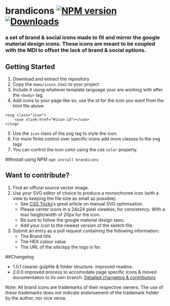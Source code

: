 # brandicons [![NPM version][npm-image]][npm-url] [![Downloads][downloads-image]][npm-url]
### a set of brand  & social icons made to fit and mirror the google material design icons. These icons are meant to be coupled with the MDI to offset the lack of brand & social options.



## Getting Started

1. Download and extract the repository
2. Copy the `demo/icons.html` to your project
3. Include it using whatever template language your are working with after the `<body>` tag.
4. Add icons to your page like so, use the id for the icon you want from the html file above
```
<svg class="icon">
    <use xlink:href="#icon-id"></use>
</svg>
```
5. Use the `icon` class of the svg tag to style the icon.
6. For more finite control over specific icons add more classes to the svg tags
7. You can control the icon color using the css `color` property.

##Install using NPM
`npm install brandicons`


## Want to contribute?

1. Find an official source vector image.
2. Use your SVG editor of choice to produce a monochrome icon (with a view to keeping the file size as small as possible).
    - See [CSS Tricks](https://css-tricks.com/understanding-and-manually-improving-svg-optimization/)’s great article on manual SVG optimisation.
    - Please center icons in a 24x24 pixel viewbox, for consistency. With a max height/width of 20px for the icon.
    - Be sure to follow the google material design spec.
    - Add your icon to the newest version of the sketch file.
4. Submit an entry as a pull request containing the following information:
    - The Brand title
    - The HEX colour value
    - The URL of the site/app the logo is for.

##Changelog
- 1.0.1 cleaner gulpfile & folder structure. improved readme.
- 2.0.0 improved process to accomodate page specific icons & moved documentation to its own branch.
[Detailed changelog & contributors](/CHANGELOG.md)

Note: All brand icons are trademarks of their respective owners. The use of these trademarks does not indicate endorsement of the trademark holder by the author, nor vice versa.

[downloads-image]: http://img.shields.io/npm/dm/brandicons.svg?style=flat
[npm-url]: https://npmjs.org/package/brandicons
[npm-image]: http://img.shields.io/npm/v/brandicons.svg?style=flat
[issues-url]: https://github.com/hanakin/brandicons/issues
